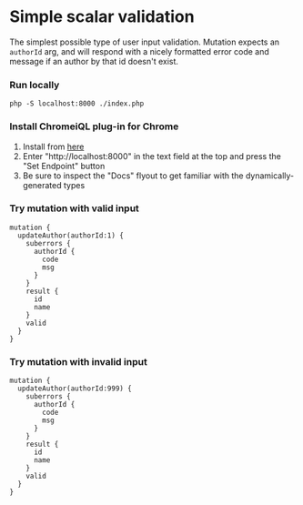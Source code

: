 # Simple scalar validation
The simplest possible type of user input validation. Mutation expects an `authorId` arg, and will respond with a nicely formatted error code and message if an author by that id doesn't exist.

### Run locally
```
php -S localhost:8000 ./index.php
```

### Install ChromeiQL plug-in for Chrome
1. Install from [here](https://chrome.google.com/webstore/detail/chromeiql/fkkiamalmpiidkljmicmjfbieiclmeij?hl=en)
2. Enter "http://localhost:8000" in the text field at the top and press the "Set Endpoint" button
3. Be sure to inspect the "Docs" flyout to get familiar with the dynamically-generated types

### Try mutation with valid input
```
mutation {
  updateAuthor(authorId:1) {
    suberrors {
      authorId {
        code
        msg
      }
    }
    result {
      id
      name
    }
    valid
  }
}
```

### Try mutation with invalid input
```
mutation {
  updateAuthor(authorId:999) {
    suberrors {
      authorId {
        code
        msg
      }
    }
    result {
      id
      name
    }
    valid
  }
}
```
